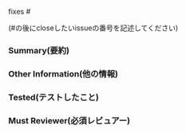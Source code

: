 fixes #

(#の後にcloseしたいissueの番号を記述してください)

### Summary(要約)


### Other Information(他の情報)


### Tested(テストしたこと)


### Must Reviewer(必須レビュアー)
